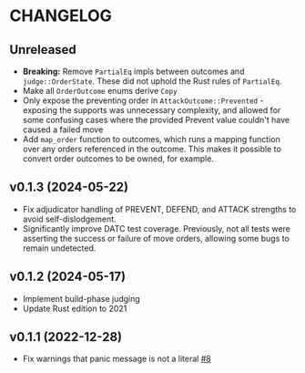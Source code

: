# CHANGELOG

## Unreleased

-   **Breaking:** Remove `PartialEq` impls between outcomes and `judge::OrderState`. These did not uphold the Rust rules of `PartialEq`.
-   Make all `OrderOutcome` enums derive `Copy`
-   Only expose the preventing order in `AttackOutcome::Prevented` - exposing the supports was unnecessary complexity, and allowed for some confusing cases where the provided Prevent value couldn't have caused a failed move
-   Add `map_order` function to outcomes, which runs a mapping function over any orders referenced in the outcome. This makes it possible to convert order outcomes to be owned, for example.

## v0.1.3 (2024-05-22)

-   Fix adjudicator handling of PREVENT, DEFEND, and ATTACK strengths to avoid self-dislodgement.
-   Significantly improve DATC test coverage. Previously, not all tests were asserting the success or failure of move orders, allowing some bugs to remain undetected.

## v0.1.2 (2024-05-17)

-   Implement build-phase judging
-   Update Rust edition to 2021

## v0.1.1 (2022-12-28)

-   Fix warnings that panic message is not a literal [#8](https://github.com/TedDriggs/diplomacy/pull/8)
